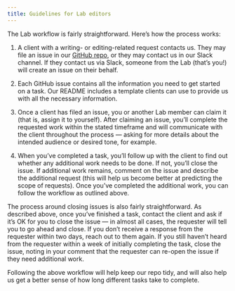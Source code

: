 ```yaml
---
title: Guidelines for Lab editors
---
```


The Lab workflow is fairly straightforward. Here’s how the process
works:

1.  A client with a writing- or editing-related request contacts us. They may file an issue in our [GitHub repo](https://github.com/18F/writing-lab), or they may contact us in our Slack channel. If they contact us via Slack, someone from the Lab (that’s you!) will create an issue on their behalf.

2.  Each GitHub issue contains all the information you need to get started on a task. Our README includes a template clients can use to provide us with all the necessary information.

3.  Once a client has filed an issue, you or another Lab member can claim it (that is, assign it to yourself). After claiming an issue, you’ll complete the requested work within the stated timeframe and will communicate with the client throughout the process — asking for more details about the intended audience or desired tone, for example.

4.  When you’ve completed a task, you’ll follow up with the client to find out whether any additional work needs to be done. If not, you’ll close the issue. If additional work remains, comment on the issue and describe the additional request (this will help us become better at predicting the scope of requests). Once you’ve completed the additional work, you can follow the workflow as outlined above.

The process around closing issues is also fairly straightforward. As
described above, once you’ve finished a task, contact the client and ask
if it’s OK for you to close the issue — in almost all cases, the
requester will tell you to go ahead and close. If you don’t receive a
response from the requester within two days, reach out to them again. If
you still haven’t heard from the requester within a week of initially
completing the task, close the issue, noting in your comment that the
requester can re-open the issue if they need additional work.

Following the above workflow will help keep our repo tidy, and will also
help us get a better sense of how long different tasks take to complete.
